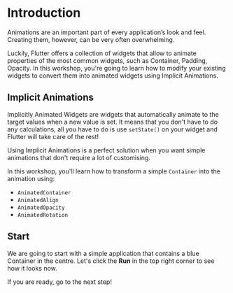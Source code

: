 # Introduction

Animations are an important part of every application’s look and feel. Creating
them, however, can be very often overwhelming.

Luckily, Flutter offers a collection of widgets that allow to animate properties
of the most common widgets, such as Container, Padding, Opacity. In this
workshop, you're going to learn how to modify your existing widgets to convert
them into animated widgets using Implicit Animations.

## Implicit Animations

Implicitly Animated Widgets are widgets that automatically animate to the target
values when a new value is set. It means that you don't have to do any
calculations, all you have to do is use `setState()` on your widget and Flutter
will take care of the rest!

Using Implicit Animations is a perfect solution when you want simple animations
that don't require a lot of customising.

In this workshop, you'll learn how to transform a simple `Container` into the
animation using:

- `AnimatedContainer`
- `AnimatedAlign`
- `AnimatedOpacity`
- `AnimatedRotation`

## Start

We are going to start with a simple application that contains a blue Container
in the centre. Let's click the **Run** in the top right corner to see how it
looks now.

If you are ready, go to the next step!